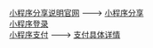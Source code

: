 [小程序分享说明官网](https://developers.weixin.qq.com/miniprogram/dev/framework/open-ability/share.html)
--->
[小程序分享](https://www.jianshu.com/p/c100d21bcc9c)
<br>
[小程序登录](https://developers.weixin.qq.com/miniprogram/dev/framework/open-ability/login.html)
<br>
[小程序支付](https://developers.weixin.qq.com/miniprogram/dev/api/open-api/payment/wx.requestPayment.html)
--->
[支付具体详情](https://pay.weixin.qq.com/wiki/doc/api/wxa/wxa_api.php?chapter=7_10&index=1)
<br>
